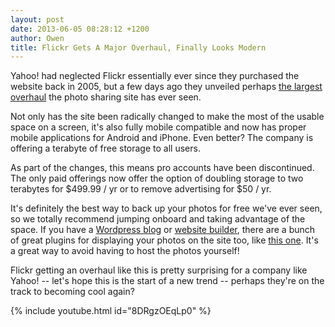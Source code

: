 ```yaml
---
layout: post
date: 2013-06-05 08:28:12 +1200
author: Owen
title: Flickr Gets A Major Overhaul, Finally Looks Modern
---
```


Yahoo! had neglected Flickr essentially ever since they purchased the website back in 2005, but a few days ago they unveiled perhaps [the largest overhaul](http://yahoo.tumblr.com/post/50934634700/your-world-in-full-resolution) the photo sharing site has ever seen.

Not only has the site been radically changed to make the most of the usable space on a screen, it's also fully mobile compatible and now has proper mobile applications for Android and iPhone. Even better? The company is offering a terabyte of free storage to all users.

As part of the changes, this means pro accounts have been discontinued. The only paid offerings now offer the option of doubling storage to two terabytes for $499.99 / yr or to remove advertising for $50 / yr.

It's definitely the best way to back up your photos for free we've ever seen, so we totally recommend jumping onboard and taking advantage of the space. If you have a [Wordpress blog](https://iwantmyname.com/services/open-source/) or [website builder](https://iwantmyname.com/services/website-builder/), there are a bunch of great plugins for displaying your photos on the site too, like [this one](http://wordpress.org/plugins/flickr-photostream/). It's a great way to avoid having to host the photos yourself!

Flickr getting an overhaul like this is pretty surprising for a company like Yahoo! -- let's hope this is the start of a new trend -- perhaps they're on the track to becoming cool again? 

{% include youtube.html id="8DRgzOEqLp0" %}

